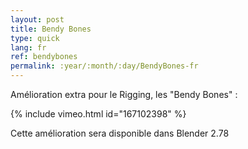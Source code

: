 ```yaml
---
layout: post
title: Bendy Bones
type: quick
lang: fr
ref: bendybones
permalink: :year/:month/:day/BendyBones-fr
---
```


Amélioration extra pour le Rigging, les "Bendy Bones" :

{% include vimeo.html id="167102398" %}  
  
Cette amélioration sera disponible dans Blender 2.78
